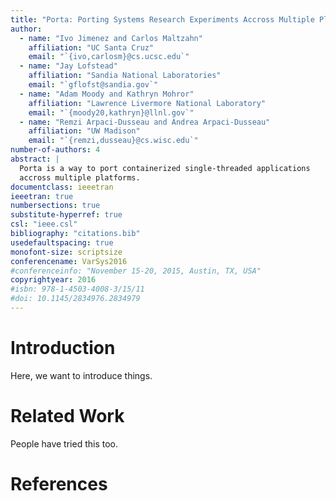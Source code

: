 ```yaml
---
title: "Porta: Porting Systems Research Experiments Accross Multiple Platforms"
author:
  - name: "Ivo Jimenez and Carlos Maltzahn"
    affiliation: "UC Santa Cruz"
    email: "`{ivo,carlosm}@cs.ucsc.edu`"
  - name: "Jay Lofstead"
    affiliation: "Sandia National Laboratories"
    email: "`gflofst@sandia.gov`"
  - name: "Adam Moody and Kathryn Mohror"
    affiliation: "Lawrence Livermore National Laboratory"
    email: "`{moody20,kathryn}@llnl.gov`"
  - name: "Remzi Arpaci-Dusseau and Andrea Arpaci-Dusseau"
    affiliation: "UW Madison"
    email: "`{remzi,dusseau}@cs.wisc.edu`"
number-of-authors: 4
abstract: |
  Porta is a way to port containerized single-threaded applications 
  accross multiple platforms.
documentclass: ieeetran
ieeetran: true
numbersections: true
substitute-hyperref: true
csl: "ieee.csl"
bibliography: "citations.bib"
usedefaultspacing: true
monofont-size: scriptsize
conferencename: VarSys2016
#conferenceinfo: "November 15-20, 2015, Austin, TX, USA"
copyrightyear: 2016
#isbn: 978-1-4503-4008-3/15/11
#doi: 10.1145/2834976.2834979
---
```


# Introduction

Here, we want to introduce things.

# Related Work

People have tried this too.

# References
